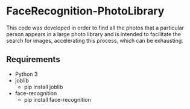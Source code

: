 # FaceRecognition-PhotoLibrary

This code was developed in order to find all the photos that a particular person appears in a large photo library and is intended to facilitate the search for images, accelerating this process, which can be exhausting.

## Requirements

- Python 3
- joblib
    - pip install joblib
- face-recognition
    - pip install face-recognition